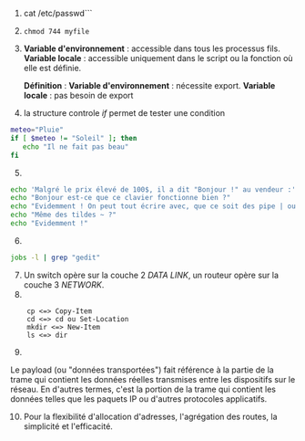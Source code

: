 1. cat /etc/passwd```
2. ```chmod 744 myfile```
3. **Variable d'environnement** : accessible dans tous les processus fils.
   **Variable locale** : accessible uniquement dans le script ou la fonction où elle est définie.

   **Définition** :
    **Variable d'environnement** : nécessite export.
    **Variable locale** : pas besoin de export

4. la structure controle _if_ permet de tester une condition
```bash
meteo="Pluie"
if [ $meteo != "Soleil" ]; then
   echo "Il ne fait pas beau"
fi
```
5.
```bash
echo 'Malgré le prix élevé de 100$, il a dit "Bonjour !" au vendeur :'
echo "Bonjour est-ce que ce clavier fonctionne bien ?"
echo "Evidemment ! On peut tout écrire avec, que ce soit des pipe | ou bien des backslash \\ !"
echo "Même des tildes ~ ?"
echo "Evidemment !"
```
6. 
```bash
jobs -l | grep "gedit"
```
7. Un switch opère sur la couche 2 _DATA LINK_, un routeur opère sur la couche 3 _NETWORK_.
8. 
```
    cp <=> Copy-Item
    cd <=> cd ou Set-Location
    mkdir <=> New-Item
    ls <=> dir
```
9. 
Le payload (ou "données transportées") fait référence à la partie de la trame qui contient les données réelles transmises entre les dispositifs sur le réseau. En d'autres termes, 
c'est la portion de la trame qui contient les données telles que les paquets IP ou d'autres protocoles applicatifs.

10. Pour la flexibilité d'allocation d'adresses, l'agrégation des routes, la simplicité et l'efficacité.
